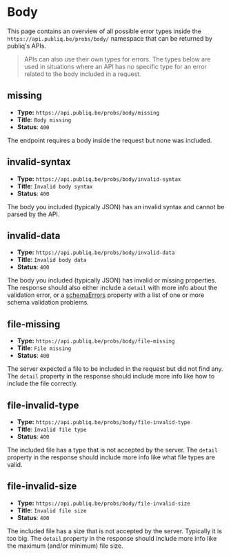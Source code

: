 # Body

This page contains an overview of all possible error types inside the `https://api.publiq.be/probs/body/` namespace that can be returned by publiq's APIs.

> APIs can also use their own types for errors. The types below are used in situations where an API has no specific type for an error related to the body included in a request.

## missing

*   **Type:** `https://api.publiq.be/probs/body/missing`
*   **Title**: `Body missing`
*   **Status**: `400`

The endpoint requires a body inside the request but none was included.

## invalid-syntax

*   **Type:** `https://api.publiq.be/probs/body/invalid-syntax`
*   **Title**: `Invalid body syntax`
*   **Status**: `400`

The body you included (typically JSON) has an invalid syntax and cannot be parsed by the API.

## invalid-data

*   **Type:** `https://api.publiq.be/probs/body/invalid-data`
*   **Title**: `Invalid body data`
*   **Status**: `400`

The body you included (typically JSON) has invalid or missing properties. The response should also either include a `detail` with more info about the validation error, or a [schemaErrors](./introduction.md#schemaErrors) property with a list of one or more schema validation problems.

## file-missing

*   **Type:** `https://api.publiq.be/probs/body/file-missing`
*   **Title**: `File missing`
*   **Status**: `400`

The server expected a file to be included in the request but did not find any. The `detail` property in the response should include more info like how to include the file correctly.

## file-invalid-type

*   **Type:** `https://api.publiq.be/probs/body/file-invalid-type`
*   **Title**: `Invalid file type`
*   **Status**: `400`

The included file has a type that is not accepted by the server. The `detail` property in the response should include more info like what file types are valid.

## file-invalid-size

*   **Type:** `https://api.publiq.be/probs/body/file-invalid-size`
*   **Title**: `Invalid file size`
*   **Status**: `400`

The included file has a size that is not accepted by the server. Typically it is too big. The `detail` property in the response should include more info like the maximum (and/or minimum) file size.